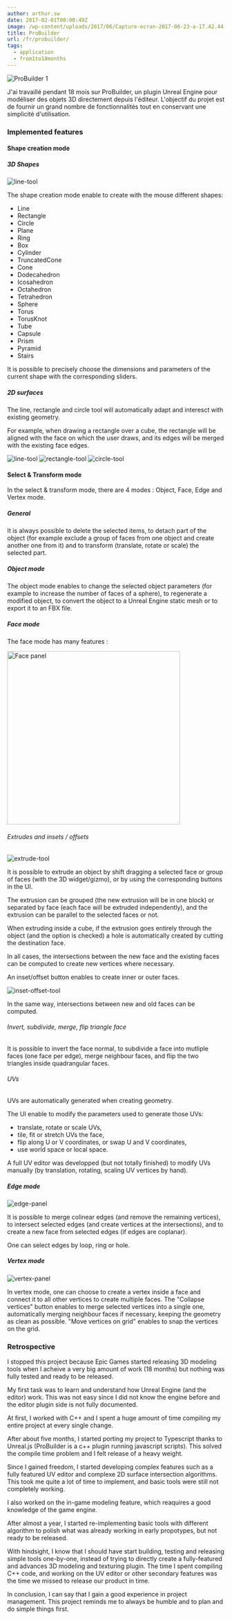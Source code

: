 ```yaml
---
author: arthur.sw
date: 2017-02-01T00:00:49Z
image: /wp-content/uploads/2017/06/Capture-ecran-2017-06-23-a-17.42.44-thumb.png
title: ProBuilder
url: /fr/probuilder/
tags:
  - application
  - from1to18months
---
```


![ProBuilder 1](/wp-content/uploads/2017/06/Capture-ecran-2017-06-23-a-17.42.44.png)

J'ai travaillé pendant 18 mois sur ProBuilder, un plugin Unreal Engine pour modéliser des objets 3D directement depuis l'éditeur. L'objectif du projet est de fournir un grand nombre de fonctionnalités tout en conservant une simplicité d'utilisation.

### Implemented features

#### Shape creation mode

##### 3D Shapes

![line-tool](/images/probuilder/04-all-tool.jpg)

The shape creation mode enable to create with the mouse different shapes:

 - Line
 - Rectangle
 - Circle
 - Plane
 - Ring
 - Box
 - Cylinder
 - TruncatedCone
 - Cone
 - Dodecahedron
 - Icosahedron
 - Octahedron
 - Tetrahedron
 - Sphere
 - Torus
 - TorusKnot
 - Tube
 - Capsule
 - Prism
 - Pyramid
 - Stairs

It is possible to precisely choose the dimensions and parameters of the current shape with the corresponding sliders.

##### 2D surfaces

The line, rectangle and circle tool will automatically adapt and interesct with existing geometry. 

For example, when drawing a rectangle over a cube, the rectangle will be aligned with the face on which the user draws, and its edges will be merged with the existing face edges.

![line-tool](/images/probuilder/00-line-tool.jpg)
![rectangle-tool](/images/probuilder/01-rectangle-tool.jpg)
![circle-tool](/images/probuilder/02-circle-tool.jpg)

#### Select & Transform mode

In the select & transform mode, there are 4 modes : Object, Face, Edge and Vertex mode.

##### General

It is always possible to delete the selected items, to detach part of the object (for example exclude a group of faces from one object and create another one from it) and to transform (translate, rotate or scale) the selected part.

##### Object mode

The object mode enables to change the selected object parameters (for example to increase the number of faces of a sphere), to regenerate a modified object, to convert the object to a Unreal Engine static mesh or to export it to an FBX file.

##### Face mode

The face mode has many features : 

<img style="width: 400px" src="/images/probuilder/08-panel.png" alt="Face panel">

###### Extrudes and insets / offsets

![extrude-tool](/images/probuilder/06-extrude-group-tool.jpg)

It is possible to extrude an object by shift dragging a selected face or group of faces (with the 3D widget/gizmo), or by using the corresponding buttons in the UI.

The extrusion can be grouped (the new extrusion will be in one block) or separated by face (each face will be extruded independently), and the extrusion can be parallel to the selected faces or not.

When extruding inside a cube, if the extrusion goes entirely through the object (and the option is checked) a hole is automatically created by cutting the destination face.

In all cases, the intersections between the new face and the existing faces can be computed to create new vertices where necessary.

An inset/offset button enables to create inner or outer faces.

![inset-offset-tool](/images/probuilder/07-inset-offset-tool.jpg)

In the same way, intersections between new and old faces can be computed.

###### Invert, subdivide, merge, flip triangle face

It is possible to invert the face normal, to subdivide a face into mutliple faces (one face per edge), merge neighbour faces, and flip the two triangles inside quadrangular faces.

###### UVs

UVs are automatically generated when creating geometry. 

The UI enable to modify the parameters used to generate those UVs:

 - translate, rotate or scale UVs,
 - tile, fit or stretch UVs the face,
 - flip along U or V coordinates, or swap U and V coordinates,
 - use world space or local space.

A full UV editor was developped (but not totally finished) to modify UVs manually (by translation, rotating, scaling UV vertices by hand).

##### Edge mode

![edge-panel](/images/probuilder/09-panel-edge.PNG)

It is possible to merge colinear edges (and remove the remaining vertices), to intersect selected edges (and create vertices at the intersections), and to create a new face from selected edges (if edges are coplanar).

One can select edges by loop, ring or hole.

##### Vertex mode

![vertex-panel](/images/probuilder/11-panel-vertex.PNG)

In vertex mode, one can choose to create a vertex inside a face and connect it to all other vertices to create multiple faces.
The "Collapse vertices" button enables to merge selected vertices into a single one, automatically merging neighbour faces if necessary, keeping the geometry as clean as possible.
"Move vertices on grid" enables to snap the vertices on the grid.

### Retrospective

I stopped this project because Epic Games started releasing 3D modeling tools when I acheive a very big amount of work (18 months) but nothing was fully tested and ready to be released.

My first task was to learn and understand how Unreal Engine (and the editor) work. This was not easy since I did not know the engine before and the editor plugin side is not fully documented.

At first, I worked with C++ and I spent a huge amount of time compiling my entire project at every single change. 

After about five months, I started porting my project to Typescript thanks to Unreal.js (ProBuilder is a c++ plugin running javascript scripts). This solved the compile time problem and I felt release of a heavy weight.

Since I gained freedom, I started developing complex features such as a fully featured UV editor and complexe 2D surface intersection algorithms. This took me quite a lot of time to implement, and basic tools were still not completely working.

I also worked on the in-game modeling feature, which reaquires a good knowledge of the game engine.

After almost a year, I started re-implementing basic tools with different algorithm to polish what was already working in early propotypes, but not ready to be released.

With hindsight, I know that I should have start building, testing and releasing simple tools one-by-one, instead of trying to directly create a fully-featured and advances 3D modeling and texturing plugin. The time I spent compiling C++ code, and working on the UV editor or other secondary features was the time we missed to release our product in time.

In conclusion, I can say that I gain a good experience in project management. This project reminds me to always be humble and to plan and do simple things first.
